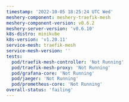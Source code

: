 ```yaml
---
timestamp: '2022-10-05 18:25:24 UTC Wed'
meshery-component: meshery-traefik-mesh
meshery-component-version: v0.6.2
meshery-server-version: 'v0.6.10'
k8s-distro: minikube
k8s-version: 'v1.20.11'
service-mesh: traefik-mesh
service-mesh-version: ''
tests:
  pod/traefik-mesh-controller: 'Not Running'
  pod/traefik-mesh-proxy: 'Not Running'
  pod/grafana-core: 'Not Running'
  pod/jaeger: 'Not Running'
  pod/prometheus-core: 'Not Running'
overall-status: 'failing'
---
```

